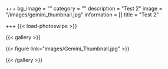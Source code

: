 +++
bg_image = ""
category = ""
description = "Test 2"
image = "/images/gemini_thumbnail.jpg"
information = []
title = "Test 2"

+++
{{< load-photoswipe >}}

{{< gallery >}} 

  {{< figure link="images/Gemini_Thumbnail.jpg" >}}  

{{< /gallery >}}